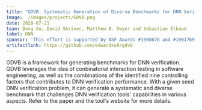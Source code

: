```yaml
---
title: "GDVB: Systematic Generation of Diverse Benchmarks for DNN Verification"
image:  /images/projects/GDVB.png
date: 2020-07-21
team: Dong Xu, David Shriver, Matthew B. Dwyer and Sebastian Elbaum
label: DNN
sponsor: 'This effort is supported by NSF Awards #1900676 and #1901769 as well as the U.S. Army Research Office Grant #W911NF-19-1-0054'
artifactlink: https://github.com/edwardxu0/gdvb
---
```


GDVB is a framework for generating benchmarks for DNN verification. GDVB leverages the idea of conbinatorial interaction testing in software engineering, as well as the combinations of the identified nine controlling factors that contributes to DNN verification performance. With a given seed DNN verification problem, it can generate a systematic and diverse benchmark that challenges DNN verification tools' capabilities in various aspects. Refer to the paper and the tool's website for more details.